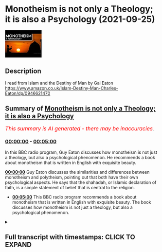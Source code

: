 # Monotheism is not only a Theology; it is also a Psychology (2021-09-25)

![alt Monotheism is not only a Theology; it is also a Psychology](KgFnibU7Auc.jpg "Monotheism is not only a Theology; it is also a Psychology")

## Description

I read from Islam and the Destiny of Man by Gai Eaton https://www.amazon.co.uk/Islam-Destiny-Man-Charles-Eaton/dp/0946621470

## Summary of [Monotheism is not only a Theology; it is also a Psychology](https://www.youtube.com/watch?v=KgFnibU7Auc)


*<span style="color:red; font-size:125%">This summary is AI generated - there may be inaccuracies</span>. [](/)*

### [00:00:00](https://www.youtube.com/watch?v=KgFnibU7Auc&t=0) - [00:05:00](https://www.youtube.com/watch?v=KgFnibU7Auc&t=300)

In this BBC radio program, Guy Eaton discusses how monotheism is not just a theology, but also a psychological phenomenon. He recommends a book about monotheism that is written in English with exquisite beauty.

**[00:00:00](https://www.youtube.com/watch?v=KgFnibU7Auc&t=0)** Guy Eaton discusses the similarities and differences between monotheism and polytheism, pointing out that both have their own psychological aspects. He says that the shahadah, or Islamic declaration of faith, is a simple statement of belief that is central to the religion.
* **[00:05:00](https://www.youtube.com/watch?v=KgFnibU7Auc&t=300)** This BBC radio program recommends a book about monotheism that is written in English with exquisite beauty. The book discusses how monotheism is not just a theology, but also a psychological phenomenon.

<details><summary><h2>Full transcript with timestamps: CLICK TO EXPAND</h2></summary>

[0:00:00](https://youtu.be/KgFnibU7Auc?t=0) when a man turns to religion  
[0:00:03](https://youtu.be/KgFnibU7Auc?t=3) it can turn him into either a creature  
[0:00:06](https://youtu.be/KgFnibU7Auc?t=6) of hell or a creature of heaven  
[0:00:09](https://youtu.be/KgFnibU7Auc?t=9) let me explain what i mean  
[0:00:23](https://youtu.be/KgFnibU7Auc?t=23) every man and woman is inwardly a city  
[0:00:26](https://youtu.be/KgFnibU7Auc?t=26) in which there are many factions one  
[0:00:28](https://youtu.be/KgFnibU7Auc?t=28) gaining the upper hand today another  
[0:00:30](https://youtu.be/KgFnibU7Auc?t=30) tomorrow  
[0:00:32](https://youtu.be/KgFnibU7Auc?t=32) the only people in whom this warfare of  
[0:00:35](https://youtu.be/KgFnibU7Auc?t=35) the factions is appeased are on the one  
[0:00:38](https://youtu.be/KgFnibU7Auc?t=38) hand the saints whose those holy  
[0:00:41](https://youtu.be/KgFnibU7Auc?t=41) integrated beings who have brought all  
[0:00:43](https://youtu.be/KgFnibU7Auc?t=43) such contrary forces under the control  
[0:00:46](https://youtu.be/KgFnibU7Auc?t=46) of the highest principle  
[0:00:48](https://youtu.be/KgFnibU7Auc?t=48) and on the other those who have  
[0:00:50](https://youtu.be/KgFnibU7Auc?t=50) surrendered entirely to the most  
[0:00:53](https://youtu.be/KgFnibU7Auc?t=53) powerful and brutal faction in their  
[0:00:55](https://youtu.be/KgFnibU7Auc?t=55) makeup and so enjoy an illusion of peace  
[0:00:59](https://youtu.be/KgFnibU7Auc?t=59) worse than any warfare  
[0:01:02](https://youtu.be/KgFnibU7Auc?t=62) between these two extremes lies a  
[0:01:05](https://youtu.be/KgFnibU7Auc?t=65) battlefield  
[0:01:06](https://youtu.be/KgFnibU7Auc?t=66) the fact that there are many people who  
[0:01:08](https://youtu.be/KgFnibU7Auc?t=68) live quiet lives of routine looking  
[0:01:11](https://youtu.be/KgFnibU7Auc?t=71) neither to the right nor to the left  
[0:01:13](https://youtu.be/KgFnibU7Auc?t=73) neither upwards towards the heavens or  
[0:01:15](https://youtu.be/KgFnibU7Auc?t=75) downwards into the abyss is misleading  
[0:01:19](https://youtu.be/KgFnibU7Auc?t=79) for there are forces lurking within  
[0:01:21](https://youtu.be/KgFnibU7Auc?t=81) everyone which may remain dormant so  
[0:01:24](https://youtu.be/KgFnibU7Auc?t=84) long as no great prize is within reach  
[0:01:28](https://youtu.be/KgFnibU7Auc?t=88) or so long as no great danger threatens  
[0:01:31](https://youtu.be/KgFnibU7Auc?t=91) when a man turns to religion these  
[0:01:34](https://youtu.be/KgFnibU7Auc?t=94) forces are awakened for either good or  
[0:01:37](https://youtu.be/KgFnibU7Auc?t=97) ill  
[0:01:38](https://youtu.be/KgFnibU7Auc?t=98) and if for ill may try to seize hold of  
[0:01:42](https://youtu.be/KgFnibU7Auc?t=102) it and use it for its own purposes  
[0:01:46](https://youtu.be/KgFnibU7Auc?t=106) no ego is more inflated than the one  
[0:01:49](https://youtu.be/KgFnibU7Auc?t=109) which feeds upon religion and justifies  
[0:01:52](https://youtu.be/KgFnibU7Auc?t=112) its greed and its fury in religious  
[0:01:55](https://youtu.be/KgFnibU7Auc?t=115) terms  
[0:01:56](https://youtu.be/KgFnibU7Auc?t=116) it can even happen that the inhibitions  
[0:01:59](https://youtu.be/KgFnibU7Auc?t=119) which restrain murderous impulses in  
[0:02:02](https://youtu.be/KgFnibU7Auc?t=122) those who live only for this world are  
[0:02:05](https://youtu.be/KgFnibU7Auc?t=125) released when the opportunity arises to  
[0:02:08](https://youtu.be/KgFnibU7Auc?t=128) murder in the name of god  
[0:02:11](https://youtu.be/KgFnibU7Auc?t=131) those who seek paradise walk a tightrope  
[0:02:14](https://youtu.be/KgFnibU7Auc?t=134) over hell  
[0:02:16](https://youtu.be/KgFnibU7Auc?t=136) the greater the prize the greater the  
[0:02:18](https://youtu.be/KgFnibU7Auc?t=138) risk  
[0:02:20](https://youtu.be/KgFnibU7Auc?t=140) but light is light  
[0:02:23](https://youtu.be/KgFnibU7Auc?t=143) by its very nature it shows up things we  
[0:02:26](https://youtu.be/KgFnibU7Auc?t=146) might prefer to keep hidden  
[0:02:28](https://youtu.be/KgFnibU7Auc?t=148) it reveals and exposes as does that  
[0:02:32](https://youtu.be/KgFnibU7Auc?t=152) judgment to which we must all finally  
[0:02:35](https://youtu.be/KgFnibU7Auc?t=155) submit  
[0:02:38](https://youtu.be/KgFnibU7Auc?t=158) the agnostic has a very curious notion  
[0:02:41](https://youtu.be/KgFnibU7Auc?t=161) of religion  
[0:02:42](https://youtu.be/KgFnibU7Auc?t=162) he is convinced that a man who says i  
[0:02:45](https://youtu.be/KgFnibU7Auc?t=165) believe in god should at once become  
[0:02:47](https://youtu.be/KgFnibU7Auc?t=167) perfect if this doesn't happen  
[0:02:50](https://youtu.be/KgFnibU7Auc?t=170) then the believer must be a fraud and a  
[0:02:53](https://youtu.be/KgFnibU7Auc?t=173) hypocrite  
[0:02:54](https://youtu.be/KgFnibU7Auc?t=174) he thinks that adherence to a religion  
[0:02:57](https://youtu.be/KgFnibU7Auc?t=177) is the end of the road whereas in fact  
[0:03:00](https://youtu.be/KgFnibU7Auc?t=180) it is only the beginning of a very long  
[0:03:03](https://youtu.be/KgFnibU7Auc?t=183) and sometimes very rough road  
[0:03:06](https://youtu.be/KgFnibU7Auc?t=186) he looks for consistency in religious  
[0:03:08](https://youtu.be/KgFnibU7Auc?t=188) people  
[0:03:09](https://youtu.be/KgFnibU7Auc?t=189) however aware he may be of the  
[0:03:11](https://youtu.be/KgFnibU7Auc?t=191) inconsistencies  
[0:03:13](https://youtu.be/KgFnibU7Auc?t=193) in himself  
[0:03:16](https://youtu.be/KgFnibU7Auc?t=196) the fact that we do expect consistency  
[0:03:18](https://youtu.be/KgFnibU7Auc?t=198) of others and are astonished by their  
[0:03:21](https://youtu.be/KgFnibU7Auc?t=201) lack of it is sufficient proof of our  
[0:03:24](https://youtu.be/KgFnibU7Auc?t=204) awareness that the human personality  
[0:03:27](https://youtu.be/KgFnibU7Auc?t=207) ought to be unified under one  
[0:03:30](https://youtu.be/KgFnibU7Auc?t=210) command perhaps the most difficult of  
[0:03:33](https://youtu.be/KgFnibU7Auc?t=213) all the requirements of religion is  
[0:03:36](https://youtu.be/KgFnibU7Auc?t=216) simplicity  
[0:03:38](https://youtu.be/KgFnibU7Auc?t=218) for the simple man is all of one piece  
[0:03:41](https://youtu.be/KgFnibU7Auc?t=221) he does not leave bits of himself  
[0:03:43](https://youtu.be/KgFnibU7Auc?t=223) scattered all over the landscape of his  
[0:03:46](https://youtu.be/KgFnibU7Auc?t=226) life  
[0:03:47](https://youtu.be/KgFnibU7Auc?t=227) he is so to speak the same all through  
[0:03:51](https://youtu.be/KgFnibU7Auc?t=231) whichever way you slice him  
[0:03:53](https://youtu.be/KgFnibU7Auc?t=233) and it has been said that only the saint  
[0:03:56](https://youtu.be/KgFnibU7Auc?t=236) has a right to say i  
[0:03:59](https://youtu.be/KgFnibU7Auc?t=239) the rest of us would do better to  
[0:04:01](https://youtu.be/KgFnibU7Auc?t=241) confess  
[0:04:02](https://youtu.be/KgFnibU7Auc?t=242) my name is legion  
[0:04:05](https://youtu.be/KgFnibU7Auc?t=245) this inward multiplicity the  
[0:04:07](https://youtu.be/KgFnibU7Auc?t=247) multiplicity of the factions  
[0:04:10](https://youtu.be/KgFnibU7Auc?t=250) is like an echo within the human  
[0:04:12](https://youtu.be/KgFnibU7Auc?t=252) personality of outward polytheism  
[0:04:15](https://youtu.be/KgFnibU7Auc?t=255) on the one hand many persons within a  
[0:04:18](https://youtu.be/KgFnibU7Auc?t=258) single envelope of flesh  
[0:04:21](https://youtu.be/KgFnibU7Auc?t=261) on the other many gods in a fragmented  
[0:04:24](https://youtu.be/KgFnibU7Auc?t=264) universe  
[0:04:26](https://youtu.be/KgFnibU7Auc?t=266) monotheism is not only a theology it is  
[0:04:31](https://youtu.be/KgFnibU7Auc?t=271) also a psychology  
[0:04:33](https://youtu.be/KgFnibU7Auc?t=273) as is the shahadah  
[0:04:36](https://youtu.be/KgFnibU7Auc?t=276) [Applause]  
[0:04:40](https://youtu.be/KgFnibU7Auc?t=280) and that is a reading from  
[0:04:43](https://youtu.be/KgFnibU7Auc?t=283) this book islam and the destiny of man  
[0:04:46](https://youtu.be/KgFnibU7Auc?t=286) by guy eaton pages 73 to 74. guy eaton  
[0:04:51](https://youtu.be/KgFnibU7Auc?t=291) was a very famous  
[0:04:53](https://youtu.be/KgFnibU7Auc?t=293) english convert islam he died a few  
[0:04:55](https://youtu.be/KgFnibU7Auc?t=295) years ago he used to go to regent's park  
[0:04:57](https://youtu.be/KgFnibU7Auc?t=297) mosque regularly and give talks  
[0:04:59](https://youtu.be/KgFnibU7Auc?t=299) astonishing talks also on the radio on  
[0:05:02](https://youtu.be/KgFnibU7Auc?t=302) bbc  
[0:05:03](https://youtu.be/KgFnibU7Auc?t=303) radio i do uh recommend this book  
[0:05:06](https://youtu.be/KgFnibU7Auc?t=306) its english is extraordinary exquisite  
[0:05:09](https://youtu.be/KgFnibU7Auc?t=309) beautiful as you have just heard  
[0:05:12](https://youtu.be/KgFnibU7Auc?t=312) there we go till next time  

</details>
